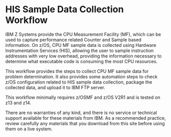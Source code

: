 HIS Sample Data Collection Workflow
===================================

IBM Z Systems provide the CPU Measurement Facility (MF), which can be used to capture performance related Counter and Sample based information. 
On z/OS, CPU MF sample data is collected using Hardware Instrumentation Services (HIS), allowing the user to sample instruction addresses with 
very low overhead, providing the information necessary to determine what executable code is consuming the most CPU resources.

This workflow provides the steps to collect CPU MF sample data for problem determination. It also provides some automation
steps to check z/OS configuration related to HIS sample data collection, package the collected data, and upload it to IBM FTP server.

This workflow minimally requires z/OSMF and z/OS V2R1 and is tested on z13 and z14. 

There are no warranties of any kind, and there is no service or technical support available for these materials from IBM. As a recommended practice, review carefully any materials that you download from this site before using them on a live system.
